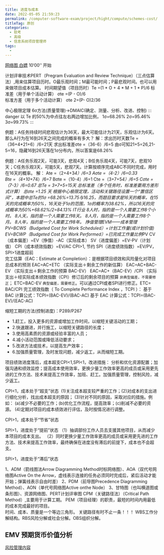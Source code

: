 ```yaml
---
title: 进度与成本
date: 2022-05-05 21:59:23
permalink: /computer-software-exam/project/hight/compute/schemes-cost/
titleTag: 原创
categories:
  - 软考
  - 高级
  - 信息系统项目管理师
tags:
  - 
---
```

[网络图 白嫖](https://ke.qq.com/webcourse/154721/100176978#taid=770048981621857&vid=5285890788170381701) 10‘00’‘ 开始
<!-- more -->

计划评审技术PERT（Pregram Evaluation and Review Technique）（三点估算法）,用来估算项目历时。O最乐观时间；M最可能时间；P最悲观时间。也可以用来做项目成本估算。
时间期望值（项目历时）Te =(1 * O + 4 * M + 1 * P)/6 
标准差（用于单个活动计算） σte =(P - O)/6     
标准方差（用于多个活动计算）  σte 2=(P- O)2/36   

中心极限定理      6σ方法(质量管理)->DMAIC(确定、测量、分析、改进、控制)
::: danger
以 Te 的50%为中点往左右两边增加比例，  1σ=68.26%   2σ=95.46%   3σ=99.73%
:::

例题：A任务持续时间悲观估计为36天，最大可能估计为21天，乐观估计为6天。那么A行为在16到26天之间完成的概率有多大？
解：求出历时天数Te =（36+4*21+6）/6=21天  求出标准差σte =（36-6）/6=5     由σ可知21+5=26,21-5=16，隐藏16到26天落在1σ分布内，所以答案是68.26%

例题：A任务乐观2天，可能3天，悲观4天；B任务乐观4天，可能7天，悲观10天；C任务乐观3天，可能5天，悲观7天。计算按顺序完成ABC不同时完成，用时在16天的概率。
解： 	Ate =（2+4+3*4）/6=3  		Aσte =（4-2）/6=0.33  
Bte =（4+10+7*4）/6=7  		Bσte =（10-4）/6=1
Cte =（3+7+5*4）/6=5  		Cσte =（7-3）/6=0.67
总Te = 3+7+5=15天  总标准差（多个任务时，标准差要用方差形式计算） 总σte =1.25 天
根据中心极限定理，活动和关键路径设置一个“置信区间”，本题中总Te的1σ =68.26%=13.75与16.25，而题目要求是16天的概率，在15天的完成概率为50%，16天处于1σ的范围，1σ的概率为38.62%，所以16天的完成概率为50%+68.62%/2=84.13%
IT行业
8人时，指的是一个人需要工作8个小时。			8人天，指的是一个人需要工作8天。
8人月，指的是一个人需要工作8个月。				8人年，指的是一个人需要工作8年。
挣值管理EVM——成本管理
PV=BCWS（Budgeted Cost for Work Scheduled）=计划工作量(或计划价值)
EV=BCWP（Budgeted Cost for Work Performed）=已完成工作量比例*PV
CV（成本偏差）=EV（挣值）-AC（实际成本）    	SV（进度偏差）=EV-PV（计划值）
CPI（成本绩效指数）=EV/AC  CPI>1, 节约          SPI（进度绩效指数）=EV/PV，SPI>1进度超前  
完工估算（EAC：Estimate at Completion）：是根据项目绩效和风险量化对项目总成本的预测
EAC=AC+ETC （实际支出＋剩余工作的新估算）
EAC=AC+BAC-EV （实际支出＋剩余工作的预算 BAC-EV）
EAC=AC+（BAC-EV）/CPI （实际支出＋经实际成本绩效指数（CPI）修订后的剩余项目的预算
`非典型偏差，不需要修正`；		ETC=BAC-EV
`典型偏差，需要修正`。可以通过CPI或者SPI进行修正。ETC= BAC/CPI
完工绩效指数（ To Complete Performance Index ，TCPI ）：
基于 BAC 计算公式：TCPI=(BAC-EV)/(BAC-AC)
基于 EAC 计算公式：TCPI=(BAC-EV)/(EAC-AC)

缩短工期的方法(控制进度)：P289/P267
- 1.赶工，投入更多的资源或增加工作时间，以缩短关键活动的工期；
- 2.快速跟进，并行施工，以缩短关键路径的长度；							
- 3.使用高素质的资源或经验丰富的人员；				
- 4.减小活动范围或降低活动要求；			
- 5.改进方法或技术，以提高生产效率；
- 6.加强质量管理，及时发现问题，减少返工，从而缩短工期。

项目绩效进度落后，成本超支CPI<1,SPI<1，改进措施：
分析和优化资源配置；加强沟通和绩效监控；提高成本使用效率，更换少量工作效率更高的成员或采用更先进的工作方法、技术来提高工作效率，加班、赶工。加强质量管理，控制风险，减少返工。

CPI<1，成本处于“超支”状态
 (1)关注成本超支较严重的工作；(2)对成本的支出进行细化分析，找出成本超支的原因；
(3)针对不同的原因，采取对应的措施。例如：
(a)减少不必要的工作；(b)优化工作流程，提高效率；(c)削减不必要的资源。
(4)定期对项目的成本绩效进行评估，及时按情况进行调整。

CPI>1，成本处于“节省”状态

 SPI>1，进度处于“提前”状态
（1）抽调部份工作人员去支援其他项目，从而减少本项目的成本支出。
（2）同时更换少量工作效率更高的成员或采用更先进的工作方法、技术来提高工作效率，最终确保在进度没有滞后的前提下，成本也不会超支。

SPI>1，进度处于“滞后”状态

1、ADM（箭线图法Arrow Diagramming Method时标网络图）、AOA（双代号网络图Active On the
Arrow，虚线表示连接的任务必须同时完成后，紧后活动才能开始；弹簧线表示自由时差）
2、PDM（前导图Precedence Diagramming Method）、AON（单代号网络图Active onthe Node）
3、甘特图（也叫横道图或条形图）、资源网络图、PERT计划评审图
CPM（关键路径法）（Critical Path Method）,主要用于计算工期。
PEM（项目经理）的职责，最短的时间内用最低的成本完成最好的项目。    
时间、成本、质量是一个等边三角形。       关键路径有时不止一条！！！
WBS工作分解结构。RBS风险分解或社会分解。OBS组织分解。

## EMV 预期货币价值分析
[风险管理内容](../02.项目管理/09.风险管理.md#预期货币价值分析-emv)
